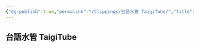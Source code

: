 ```yaml
---
{"dg-publish":true,"permalink":"/Clippings/台語水管 TaigiTube/","title":"台語水管 TaigiTube","tags":["#clippings","#Taigi","#🎞️Video"],"noteIcon":"3","created":"2025-05-15T19:00:14.000+08:00","updated":"2025-05-15T17:53:23.000+08:00"}
---
```


## 台語水管 TaigiTube